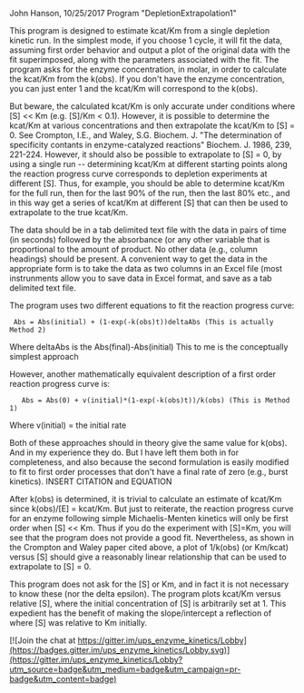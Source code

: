  John Hanson, 10/25/2017
Program "DepletionExtrapolation1"

This program is designed to estimate kcat/Km from a single depletion kinetic run.
In the simplest mode, if you choose 1 cycle, it will fit the data, assuming 
first order behavior and output a plot of the original data with the fit
superimposed, along with the parameters associated with the fit. The program
asks for the enzyme concentration, in molar, in order to calculate the kcat/Km
from the k(obs). If you don't have the enzyme concentration, you can just enter
1 and the kcat/Km will correspond to the k(obs).

But beware, the calculated kcat/Km is only accurate under conditions 
where [S] << Km (e.g. [S]/Km < 0.1). However, it is possible to determine the 
kcat/Km at various concentrations and then extrapolate the kcat/Km to [S] = 0.
See Crompton, I.E., and Waley, S.G. Biochem. J. "The determination of 
specificity contants in enzyme-catalyzed reactions" Biochem. J. 1986, 239,
221-224. However, it should also be possible to extrapolate to [S] = 0, by
using a single run -- determining kcat/Km at different starting points along
the reaction progress curve corresponds to depletion experiments at different [S].
Thus, for example, you should be able to determine kcat/Km for the full run,
then for the last 90% of the run, then the last 80% etc., and in this way
get a series of kcat/Km at different [S] that can then be used to extrapolate 
to the true kcat/Km.

The data should be in a tab delimited text file with the data in pairs of time 
(in seconds) followed by the absorbance (or any other variable that is proportional
to the amount of product. No other data (e.g., column headings) should be 
present. A convenient way to get the data in the appropriate form is to take
the data as two columns in an Excel file (most instrunments allow you to save
data in Excel format, and save as a tab delimited text file.

The program uses two different equations to fit the reaction progress curve:

     Abs = Abs(initial) + (1-exp(-k(obs)t))deltaAbs (This is actually Method 2)

Where deltaAbs is the Abs(final)-Abs(initial)
This to me is the conceptually simplest approach

However, another mathematically equivalent description of a first order reaction
progress curve is:

       Abs = Abs(0) + v(initial)*(1-exp(-k(obs)t))/k(obs) (This is Method 1)

 Where v(initial) = the initial rate

Both of these approaches should in theory give the same value for k(obs). And
in my experience they do. But I have left them both in for completeness, and
also because the second formulation is easily modified to fit to first order
processes that don't have a final rate of zero (e.g., burst kinetics).
INSERT CITATION and EQUATION

After k(obs) is determined, it is trivial to calculate an estimate of 
kcat/Km since k(obs)/[E] = kcat/Km. But just to reiterate, the reaction 
progress curve for an enzyme following simple Michaelis-Menten kinetics will
only be first order when [S] << Km. Thus if you do the experiment with [S]=Km,
you will see that the program does not provide a good fit. Nevertheless, as 
shown in the Crompton and Waley paper cited above, a plot of 1/k(obs) (or Km/kcat) 
versus [S] should give a reasonably linear relationship that can be used to 
extrapolate to [S] = 0.

This program does not ask for the [S] or Km, and in fact it is not necessary to
know these (nor the delta epsilon). The program plots kcat/Km versus relative [S], 
where the initial concentration of [S] is arbitrarily set at 1.
This expedient has the benefit of making the slope/intercept a reflection
of where [S] was relative to Km initially. 



[![Join the chat at https://gitter.im/ups_enzyme_kinetics/Lobby](https://badges.gitter.im/ups_enzyme_kinetics/Lobby.svg)](https://gitter.im/ups_enzyme_kinetics/Lobby?utm_source=badge&utm_medium=badge&utm_campaign=pr-badge&utm_content=badge)